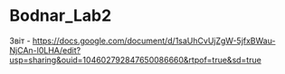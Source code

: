 # Bodnar_Lab2
Звіт - https://docs.google.com/document/d/1saUhCvUjZgW-5jfxBWau-NjCAn-l0LHA/edit?usp=sharing&ouid=104602792847650086660&rtpof=true&sd=true
